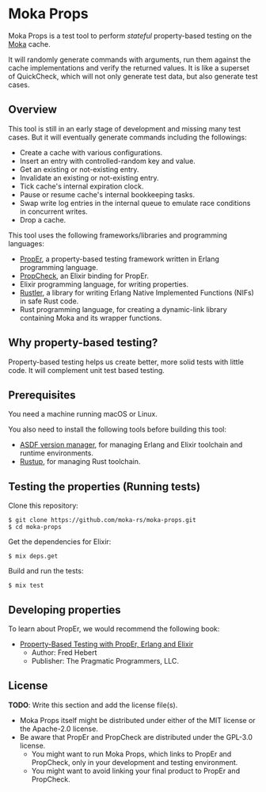 # Moka Props

Moka Props is a test tool to perform _stateful_ property-based testing on the [Moka][moka] cache.

It will randomly generate commands with arguments, run them against the cache implementations and verify the returned values. It is like a superset of QuickCheck, which will not only generate test data, but also generate test cases.


## Overview

This tool is still in an early stage of development and missing many test cases. But it will eventually generate  commands including the followings:

- Create a cache with various configurations.
- Insert an entry with controlled-random key and value.
- Get an existing or not-existing entry.
- Invalidate an existing or not-existing entry.
- Tick cache's internal expiration clock.
- Pause or resume cache's internal bookkeeping tasks.
- Swap write log entries in the internal queue to emulate race conditions in concurrent writes.
- Drop a cache.

This tool uses the following frameworks/libraries and programming languages:

- [PropEr][proper], a property-based testing framework written in Erlang programming language.
- [PropCheck][propcheck], an Elixir binding for PropEr.
- Elixir programming language, for writing properties.
- [Rustler][rustler], a library for writing Erlang Native Implemented Functions (NIFs) in safe Rust code.
- Rust programming language, for creating a dynamic-link library containing Moka and its wrapper functions.

[moka]: https://github.com/moka-rs/moka
[proper]: https://github.com/proper-testing/proper
[propcheck]: https://hex.pm/packages/propcheck
[rustler]: https://crates.io/crates/rustler


## Why property-based testing?

Property-based testing helps us create better, more solid tests with little code. It will complement unit test based testing.


## Prerequisites

You need a machine running macOS or Linux.

You also need to install the following tools before building this tool:

- [ASDF version manager][asdf], for managing Erlang and Elixir toolchain and runtime environments.
- [Rustup], for managing Rust toolchain.

[asdf]: https://asdf-vm.com/
[rustup]: https://rustup.rs/


## Testing the properties (Running tests)

Clone this repository:

```console
$ git clone https://github.com/moka-rs/moka-props.git
$ cd moka-props
```

Get the dependencies for Elixir:

```console
$ mix deps.get
```

Build and run the tests:

```console
$ mix test
```


## Developing properties

To learn about PropEr, we would recommend the following book:

- [Property-Based Testing with PropEr, Erlang and Elixir][proper-book]
    - Author: Fred Hebert
    - Publisher: The Pragmatic Programmers, LLC.

[proper-book]: https://pragprog.com/titles/fhproper/property-based-testing-with-proper-erlang-and-elixir/


## License

**TODO**: Write this section and add the license file(s).

- Moka Props itself might be distributed under either of the MIT license or the Apache-2.0 license.
- Be aware that PropEr and PropCheck are distributed under the GPL-3.0 license.
    - You might want to run Moka Props, which links to PropEr and PropCheck, only in your development and testing environment.
    - You might want to avoid linking your final product to PropEr and PropCheck.
